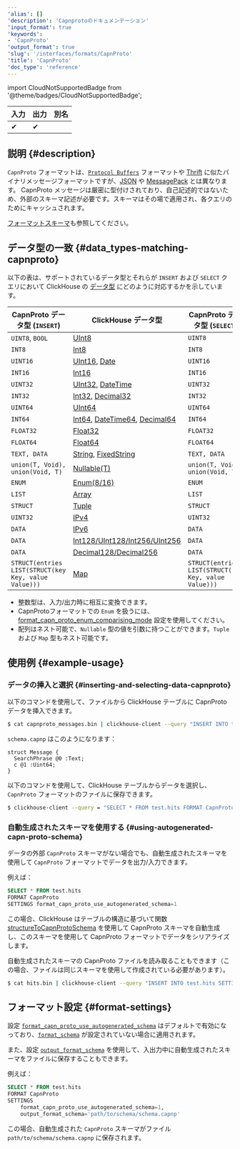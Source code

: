 ```yaml
---
'alias': []
'description': 'Capnprotoのドキュメンテーション'
'input_format': true
'keywords':
- 'CapnProto'
'output_format': true
'slug': '/interfaces/formats/CapnProto'
'title': 'CapnProto'
'doc_type': 'reference'
---
```


import CloudNotSupportedBadge from '@theme/badges/CloudNotSupportedBadge';

<CloudNotSupportedBadge/>

| 入力 | 出力 | 別名 |
|-------|--------|-------|
| ✔     | ✔      |       |

## 説明 {#description}

`CapnProto` フォーマットは、[`Protocol Buffers`](https://developers.google.com/protocol-buffers/) フォーマットや [Thrift](https://en.wikipedia.org/wiki/Apache_Thrift) に似たバイナリメッセージフォーマットですが、[JSON](./JSON/JSON.md) や [MessagePack](https://msgpack.org/) とは異なります。
CapnProto メッセージは厳密に型付けされており、自己記述的ではないため、外部のスキーマ記述が必要です。スキーマはその場で適用され、各クエリのためにキャッシュされます。

[フォーマットスキーマ](/interfaces/formats/#formatschema)も参照してください。

## データ型の一致 {#data_types-matching-capnproto}

以下の表は、サポートされているデータ型とそれらが `INSERT` および `SELECT` クエリにおいて ClickHouse の [データ型](/sql-reference/data-types/index.md) にどのように対応するかを示しています。

| CapnProto データ型 (`INSERT`)                       | ClickHouse データ型                                                                                                                                                           | CapnProto データ型 (`SELECT`)                       |
|------------------------------------------------------|--------------------------------------------------------------------------------------------------------------------------------------------------------------------------------|------------------------------------------------------|
| `UINT8`, `BOOL`                                      | [UInt8](/sql-reference/data-types/int-uint.md)                                                                                                                         | `UINT8`                                              |
| `INT8`                                               | [Int8](/sql-reference/data-types/int-uint.md)                                                                                                                          | `INT8`                                               |
| `UINT16`                                             | [UInt16](/sql-reference/data-types/int-uint.md), [Date](/sql-reference/data-types/date.md)                                                                     | `UINT16`                                             |
| `INT16`                                              | [Int16](/sql-reference/data-types/int-uint.md)                                                                                                                         | `INT16`                                              |
| `UINT32`                                             | [UInt32](/sql-reference/data-types/int-uint.md), [DateTime](/sql-reference/data-types/datetime.md)                                                             | `UINT32`                                             |
| `INT32`                                              | [Int32](/sql-reference/data-types/int-uint.md), [Decimal32](/sql-reference/data-types/decimal.md)                                                              | `INT32`                                              |
| `UINT64`                                             | [UInt64](/sql-reference/data-types/int-uint.md)                                                                                                                        | `UINT64`                                             |
| `INT64`                                              | [Int64](/sql-reference/data-types/int-uint.md), [DateTime64](/sql-reference/data-types/datetime.md), [Decimal64](/sql-reference/data-types/decimal.md) | `INT64`                                              |
| `FLOAT32`                                            | [Float32](/sql-reference/data-types/float.md)                                                                                                                          | `FLOAT32`                                            |
| `FLOAT64`                                            | [Float64](/sql-reference/data-types/float.md)                                                                                                                          | `FLOAT64`                                            |
| `TEXT, DATA`                                         | [String](/sql-reference/data-types/string.md), [FixedString](/sql-reference/data-types/fixedstring.md)                                                         | `TEXT, DATA`                                         |
| `union(T, Void), union(Void, T)`                     | [Nullable(T)](/sql-reference/data-types/date.md)                                                                                                                       | `union(T, Void), union(Void, T)`                     |
| `ENUM`                                               | [Enum(8/16)](/sql-reference/data-types/enum.md)                                                                                                                        | `ENUM`                                               |
| `LIST`                                               | [Array](/sql-reference/data-types/array.md)                                                                                                                            | `LIST`                                               |
| `STRUCT`                                             | [Tuple](/sql-reference/data-types/tuple.md)                                                                                                                            | `STRUCT`                                             |
| `UINT32`                                             | [IPv4](/sql-reference/data-types/ipv4.md)                                                                                                                              | `UINT32`                                             |
| `DATA`                                               | [IPv6](/sql-reference/data-types/ipv6.md)                                                                                                                              | `DATA`                                               |
| `DATA`                                               | [Int128/UInt128/Int256/UInt256](/sql-reference/data-types/int-uint.md)                                                                                                 | `DATA`                                               |
| `DATA`                                               | [Decimal128/Decimal256](/sql-reference/data-types/decimal.md)                                                                                                          | `DATA`                                               |
| `STRUCT(entries LIST(STRUCT(key Key, value Value)))` | [Map](/sql-reference/data-types/map.md)                                                                                                                                | `STRUCT(entries LIST(STRUCT(key Key, value Value)))` |

- 整数型は、入力/出力時に相互に変換できます。
- CapnProtoフォーマットでの `Enum` を扱うには、[format_capn_proto_enum_comparising_mode](/operations/settings/settings-formats.md/#format_capn_proto_enum_comparising_mode) 設定を使用してください。
- 配列はネスト可能で、`Nullable` 型の値を引数に持つことができます。`Tuple` および `Map` 型もネスト可能です。

## 使用例 {#example-usage}

### データの挿入と選択 {#inserting-and-selecting-data-capnproto}

以下のコマンドを使用して、ファイルから ClickHouse テーブルに CapnProto データを挿入できます。

```bash
$ cat capnproto_messages.bin | clickhouse-client --query "INSERT INTO test.hits SETTINGS format_schema = 'schema:Message' FORMAT CapnProto"
```

`schema.capnp` はこのようになります：

```capnp
struct Message {
  SearchPhrase @0 :Text;
  c @1 :Uint64;
}
```

以下のコマンドを使用して、ClickHouse テーブルからデータを選択し、`CapnProto` フォーマットのファイルに保存できます。

```bash
$ clickhouse-client --query = "SELECT * FROM test.hits FORMAT CapnProto SETTINGS format_schema = 'schema:Message'"
```

### 自動生成されたスキーマを使用する {#using-autogenerated-capn-proto-schema}

データの外部 `CapnProto` スキーマがない場合でも、自動生成されたスキーマを使用して `CapnProto` フォーマットでデータを出力/入力できます。

例えば：

```sql
SELECT * FROM test.hits 
FORMAT CapnProto 
SETTINGS format_capn_proto_use_autogenerated_schema=1
```

この場合、ClickHouse はテーブルの構造に基づいて関数 [structureToCapnProtoSchema](/sql-reference/functions/other-functions.md#structure_to_capn_proto_schema) を使用して CapnProto スキーマを自動生成し、このスキーマを使用して CapnProto フォーマットでデータをシリアライズします。

自動生成されたスキーマの CapnProto ファイルを読み取ることもできます（この場合、ファイルは同じスキーマを使用して作成されている必要があります）。

```bash
$ cat hits.bin | clickhouse-client --query "INSERT INTO test.hits SETTINGS format_capn_proto_use_autogenerated_schema=1 FORMAT CapnProto"
```

## フォーマット設定 {#format-settings}

設定 [`format_capn_proto_use_autogenerated_schema`](../../operations/settings/settings-formats.md/#format_capn_proto_use_autogenerated_schema) はデフォルトで有効になっており、[`format_schema`](/interfaces/formats#formatschema) が設定されていない場合に適用されます。

また、設定 [`output_format_schema`](/operations/settings/formats#output_format_schema) を使用して、入出力中に自動生成されたスキーマをファイルに保存することもできます。

例えば：

```sql
SELECT * FROM test.hits 
FORMAT CapnProto 
SETTINGS 
    format_capn_proto_use_autogenerated_schema=1,
    output_format_schema='path/to/schema/schema.capnp'
```
この場合、自動生成された `CapnProto` スキーマがファイル `path/to/schema/schema.capnp` に保存されます。
